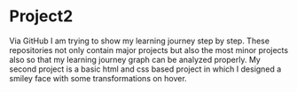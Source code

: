 # Project2
Via GitHub I am trying to show my learning journey step by step. These repositories not only contain major projects but also the most minor projects also so that my learning journey graph can be analyzed properly. My second project is a basic html and css based project in which I designed a smiley face with some transformations on hover.

